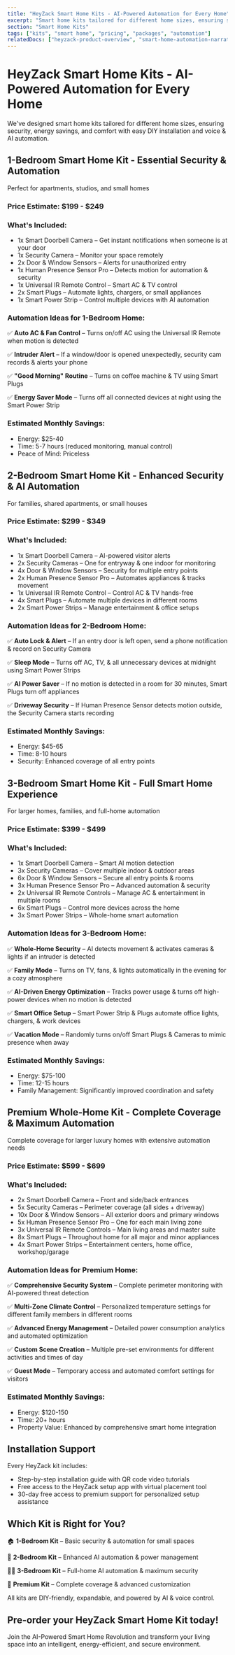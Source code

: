 ```yaml
---
title: "HeyZack Smart Home Kits - AI-Powered Automation for Every Home"
excerpt: "Smart home kits tailored for different home sizes, ensuring security, energy savings, and comfort with easy DIY installation."
section: "Smart Home Kits"
tags: ["kits", "smart home", "pricing", "packages", "automation"]
relatedDocs: ["heyzack-product-overview", "smart-home-automation-narrative"]
---
```


# HeyZack Smart Home Kits - AI-Powered Automation for Every Home

We've designed smart home kits tailored for different home sizes, ensuring security, energy savings, and comfort with easy DIY installation and voice & AI automation.

## 1-Bedroom Smart Home Kit - Essential Security & Automation

Perfect for apartments, studios, and small homes

### Price Estimate: $199 - $249

### What's Included:

- 1x Smart Doorbell Camera – Get instant notifications when someone is at your door
- 1x Security Camera – Monitor your space remotely
- 2x Door & Window Sensors – Alerts for unauthorized entry
- 1x Human Presence Sensor Pro – Detects motion for automation & security
- 1x Universal IR Remote Control – Smart AC & TV control
- 2x Smart Plugs – Automate lights, chargers, or small appliances
- 1x Smart Power Strip – Control multiple devices with AI automation

### Automation Ideas for 1-Bedroom Home:

✅ **Auto AC & Fan Control** – Turns on/off AC using the Universal IR Remote when motion is detected

✅ **Intruder Alert** – If a window/door is opened unexpectedly, security cam records & alerts your phone

✅ **"Good Morning" Routine** – Turns on coffee machine & TV using Smart Plugs

✅ **Energy Saver Mode** – Turns off all connected devices at night using the Smart Power Strip

### Estimated Monthly Savings:
- Energy: $25-40
- Time: 5-7 hours (reduced monitoring, manual control)
- Peace of Mind: Priceless

## 2-Bedroom Smart Home Kit - Enhanced Security & AI Automation

For families, shared apartments, or small houses

### Price Estimate: $299 - $349

### What's Included:

- 1x Smart Doorbell Camera – AI-powered visitor alerts
- 2x Security Cameras – One for entryway & one indoor for monitoring
- 4x Door & Window Sensors – Security for multiple entry points
- 2x Human Presence Sensor Pro – Automates appliances & tracks movement
- 1x Universal IR Remote Control – Control AC & TV hands-free
- 4x Smart Plugs – Automate multiple devices in different rooms
- 2x Smart Power Strips – Manage entertainment & office setups

### Automation Ideas for 2-Bedroom Home:

✅ **Auto Lock & Alert** – If an entry door is left open, send a phone notification & record on Security Camera

✅ **Sleep Mode** – Turns off AC, TV, & all unnecessary devices at midnight using Smart Power Strips

✅ **AI Power Saver** – If no motion is detected in a room for 30 minutes, Smart Plugs turn off appliances

✅ **Driveway Security** – If Human Presence Sensor detects motion outside, the Security Camera starts recording

### Estimated Monthly Savings:
- Energy: $45-65
- Time: 8-10 hours
- Security: Enhanced coverage of all entry points

## 3-Bedroom Smart Home Kit - Full Smart Home Experience

For larger homes, families, and full-home automation

### Price Estimate: $399 - $499

### What's Included:

- 1x Smart Doorbell Camera – Smart AI motion detection
- 3x Security Cameras – Cover multiple indoor & outdoor areas
- 6x Door & Window Sensors – Secure all entry points & rooms
- 3x Human Presence Sensor Pro – Advanced automation & security
- 2x Universal IR Remote Controls – Manage AC & entertainment in multiple rooms
- 6x Smart Plugs – Control more devices across the home
- 3x Smart Power Strips – Whole-home smart automation

### Automation Ideas for 3-Bedroom Home:

✅ **Whole-Home Security** – AI detects movement & activates cameras & lights if an intruder is detected

✅ **Family Mode** – Turns on TV, fans, & lights automatically in the evening for a cozy atmosphere

✅ **AI-Driven Energy Optimization** – Tracks power usage & turns off high-power devices when no motion is detected

✅ **Smart Office Setup** – Smart Power Strip & Plugs automate office lights, chargers, & work devices

✅ **Vacation Mode** – Randomly turns on/off Smart Plugs & Cameras to mimic presence when away

### Estimated Monthly Savings:
- Energy: $75-100
- Time: 12-15 hours
- Family Management: Significantly improved coordination and safety

## Premium Whole-Home Kit - Complete Coverage & Maximum Automation

Complete coverage for larger luxury homes with extensive automation needs

### Price Estimate: $599 - $699

### What's Included:

- 2x Smart Doorbell Camera – Front and side/back entrances
- 5x Security Cameras – Perimeter coverage (all sides + driveway)
- 10x Door & Window Sensors – All exterior doors and primary windows
- 5x Human Presence Sensor Pro – One for each main living zone
- 3x Universal IR Remote Controls – Main living areas and master suite
- 8x Smart Plugs – Throughout home for all major and minor appliances
- 4x Smart Power Strips – Entertainment centers, home office, workshop/garage

### Automation Ideas for Premium Home:

✅ **Comprehensive Security System** – Complete perimeter monitoring with AI-powered threat detection

✅ **Multi-Zone Climate Control** – Personalized temperature settings for different family members in different rooms

✅ **Advanced Energy Management** – Detailed power consumption analytics and automated optimization

✅ **Custom Scene Creation** – Multiple pre-set environments for different activities and times of day

✅ **Guest Mode** – Temporary access and automated comfort settings for visitors

### Estimated Monthly Savings:
- Energy: $120-150
- Time: 20+ hours
- Property Value: Enhanced by comprehensive smart home integration

## Installation Support

Every HeyZack kit includes:

- Step-by-step installation guide with QR code video tutorials
- Free access to the HeyZack setup app with virtual placement tool
- 30-day free access to premium support for personalized setup assistance

## Which Kit is Right for You?

🏠 **1-Bedroom Kit** – Basic security & automation for small spaces

🏡 **2-Bedroom Kit** – Enhanced AI automation & power management

🏡🏡 **3-Bedroom Kit** – Full-home AI automation & maximum security

🏰 **Premium Kit** – Complete coverage & advanced customization

All kits are DIY-friendly, expandable, and powered by AI & voice control.

## Pre-order your HeyZack Smart Home Kit today!

Join the AI-Powered Smart Home Revolution and transform your living space into an intelligent, energy-efficient, and secure environment.

